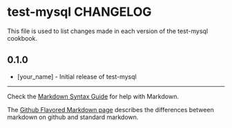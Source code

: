 # test-mysql CHANGELOG

This file is used to list changes made in each version of the test-mysql cookbook.

## 0.1.0
- [your_name] - Initial release of test-mysql

- - -
Check the [Markdown Syntax Guide](http://daringfireball.net/projects/markdown/syntax) for help with Markdown.

The [Github Flavored Markdown page](http://github.github.com/github-flavored-markdown/) describes the differences between markdown on github and standard markdown.
